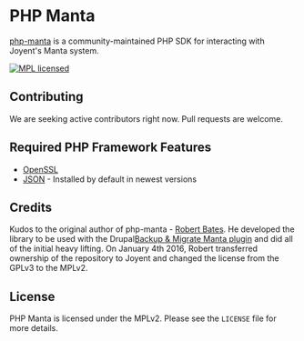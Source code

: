 # PHP Manta

[php-manta](http://joyent.github.com/php-manta) is a community-maintained PHP SDK for interacting with Joyent's 
Manta system.

[![MPL licensed](https://img.shields.io/badge/license-MPL_2.0-blue.svg)](https://github.com/joyent/php-manta/blob/master/LICENSE)

## Contributing
We are seeking active contributors right now. Pull requests are welcome.

## Required PHP Framework Features
 * [OpenSSL](http://php.net/manual/en/openssl.installation.php)
 * [JSON](http://php.net/manual/en/json.installation.php) - Installed by default in newest versions

## Credits
Kudos to the original author of php-manta - [Robert Bates](https://twitter.com/arpieb). He developed the library 
to be used with the Drupal[Backup & Migrate Manta plugin](https://www.drupal.org/project/backup_migrate_manta) 
and did all of the initial heavy lifting. On January 4th 2016, Robert transferred ownership of the repository to
Joyent and changed the license from the GPLv3 to the MPLv2.

## License
PHP Manta is licensed under the MPLv2. Please see the `LICENSE` file for more details.
